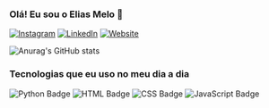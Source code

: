 ### Olá! Eu sou o Elias Melo 👋
[![Instagram](https://img.shields.io/badge/Instagram-E4405F?style=for-the-badge&logo=instagram&logoColor=white)](https://www.instagram.com/eliasdiasmello/)
[![LinkedIn](https://img.shields.io/badge/LinkedIn-0077B5?style=for-the-badge&logo=linkedin&logoColor=white)](https://www.linkedin.com/in/elias-melo-9b3063120/)
[![Website](https://img.shields.io/badge/website-000000?style=for-the-badge&logo=About.me&logoColor=white)](https://eliasmellodev.github.io/portfolio/)

![Anurag's GitHub stats](https://github-readme-stats.vercel.app/api?username=eliasmellodev&show_icons=true&theme=transparent)

### Tecnologias que eu uso no meu dia a dia
<div style="display: inline-block;">
    <img src="https://img.shields.io/badge/Python-14354C?style=for-the-badge&logo=python&logoColor=white" alt="Python Badge" />
    <img src="https://img.shields.io/badge/HTML-239120?style=for-the-badge&logo=html5&logoColor=white" alt="HTML Badge" />
    <img src="https://img.shields.io/badge/CSS-239120?&style=for-the-badge&logo=css3&logoColor=white" alt="CSS Badge" />
    <img src="https://img.shields.io/badge/JavaScript-F7DF1E?style=for-the-badge&logo=javascript&logoColor=black" alt="JavaScript Badge" />
</div>
<div br/<
Sobre Mim
Como estudante de Análise e Desenvolvimento de Sistemas, estou imerso em um ambiente dinâmico onde a tecnologia encontra a criatividade. Minha jornada acadêmica me permite explorar e dominar uma ampla gama de ferramentas e técnicas, desde a construção de soluções de software até a análise de sistemas complexos. Com uma paixão por resolver problemas e criar inovações, estou sempre em busca de novos desafios para aplicar meu conhecimento e contribuir para projetos impactantes.
